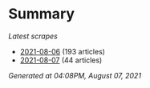 # Summary
*Latest scrapes*
* [2021-08-06](https://github.com/nuuuwan/news_lk/blob/data/news_lk.2021-08-06.json) (193 articles)
* [2021-08-07](https://github.com/nuuuwan/news_lk/blob/data/news_lk.2021-08-07.json) (44 articles)

*Generated at 04:08PM, August 07, 2021*